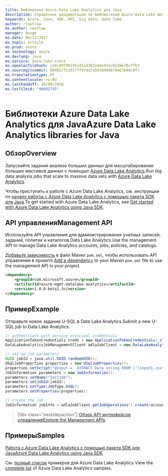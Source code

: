 ```yaml
---
title: Библиотеки Azure Data Lake Analytics для Java
description: Справочная документация по библиотекам Azure Data Lake Analytics для Java
keywords: Azure, Java, SDK, API, big data, data lake
author: rloutlaw
ms.author: routlaw
manager: douge
ms.date: 06/21/2017
ms.topic: article
ms.prod: azure
ms.technology: azure
ms.devlang: java
ms.service: data-lake-store
ms.openlocfilehash: c14c89f961951d114362adee4fec6239e78cffb3
ms.sourcegitcommit: b64017f119177f97da7a5930489874e67b09c0fc
ms.translationtype: HT
ms.contentlocale: ru-RU
ms.lasthandoff: 10/09/2018
ms.locfileid: "48892745"
---
```

# <a name="azure-data-lake-analytics-libraries-for-java"></a><span data-ttu-id="ef03e-104">Библиотеки Azure Data Lake Analytics для Java</span><span class="sxs-lookup"><span data-stu-id="ef03e-104">Azure Data Lake Analytics libraries for Java</span></span>

## <a name="overview"></a><span data-ttu-id="ef03e-105">Обзор</span><span class="sxs-lookup"><span data-stu-id="ef03e-105">Overview</span></span>

<span data-ttu-id="ef03e-106">Запускайте задания анализа больших данных для масштабирования больших массивов данных с помощью [Azure Data Lake Analytics](/azure/data-lake-analytics/data-lake-analytics-overview).</span><span class="sxs-lookup"><span data-stu-id="ef03e-106">Run big data analysis jobs that scale to massive data sets with [Azure Data Lake Analytics](/azure/data-lake-analytics/data-lake-analytics-overview).</span></span>

<span data-ttu-id="ef03e-107">Чтобы приступить к работе с Azure Data Lake Analytics, см. инструкции по [началу работы с Azure Data Lake Analytics с помощью пакета SDK для Java](/azure/data-lake-analytics/data-lake-analytics-get-started-java-sdk).</span><span class="sxs-lookup"><span data-stu-id="ef03e-107">To get started with Azure Data Lake Analytics, see [Get started with Azure Data Lake Analytics using Java SDK](/azure/data-lake-analytics/data-lake-analytics-get-started-java-sdk).</span></span>

## <a name="management-api"></a><span data-ttu-id="ef03e-108">API управления</span><span class="sxs-lookup"><span data-stu-id="ef03e-108">Management API</span></span>

<span data-ttu-id="ef03e-109">Используйте API управления для администрирования учетных записей, заданий, политик и каталогов Data Lake Analytics.</span><span class="sxs-lookup"><span data-stu-id="ef03e-109">Use the management API to manage Data Lake Analytics accounts, jobs, policies, and catalogs.</span></span>

<span data-ttu-id="ef03e-110">[Добавьте зависимость](https://maven.apache.org/guides/getting-started/index.html#How_do_I_use_external_dependencies) в файл Maven `pom.xml`, чтобы использовать API управления в проекте.</span><span class="sxs-lookup"><span data-stu-id="ef03e-110">[Add a dependency](https://maven.apache.org/guides/getting-started/index.html#How_do_I_use_external_dependencies) to your Maven `pom.xml` file to use the management API in your project.</span></span>


```XML
<dependency>
    <groupId>com.microsoft.azure</groupId>
    <artifactId>azure-mgmt-datalake-analytics</artifactId>
    <version>1.0.0-beta1.3</version>
</dependency>
```

## <a name="example"></a><span data-ttu-id="ef03e-111">Пример</span><span class="sxs-lookup"><span data-stu-id="ef03e-111">Example</span></span>

<span data-ttu-id="ef03e-112">Отправьте новое задание U-SQL в Data Lake Analytics.</span><span class="sxs-lookup"><span data-stu-id="ef03e-112">Submit a new U-SQL job to Data Lake Analytics.</span></span>

```java
// authenticate with service principal credentials
ApplicationTokenCredentials creds = new ApplicationTokenCredentials(_clientId, _tenantId, _clientSecret, null);
DataLakeAnalyticsJobManagementClient adlaJobClient = new DataLakeAnalyticsJobManagementClientImpl(creds);

// set up job parameters
UUID jobId = java.util.UUID.randomUUID();
USqlJobProperties properties = new USqlJobProperties();
properties.setScript("@input =  EXTRACT Data string FROM \"/input1.csv\" USING Extractors.Csv(); OUTPUT @input TO @\"/output1.csv\" USING Outputters.Csv();");
JobInformation parameters = new JobInformation();
parameters.setName("testJob");
parameters.setJobId(jobId);
parameters.setType(JobType.USQL);
parameters.setProperties(properties);

// create the job
JobInformation jobInfo = adlaJobClient.getJobOperations().create(accountName, jobId, parameters).getBody();

```

> [!div class="nextstepaction"]
> [<span data-ttu-id="ef03e-113">Обзор API-интерфейсов управления</span><span class="sxs-lookup"><span data-stu-id="ef03e-113">Explore the Management APIs</span></span>](/java/api/overview/azure/datalakeanalytics/management)

## <a name="samples"></a><span data-ttu-id="ef03e-114">Примеры</span><span class="sxs-lookup"><span data-stu-id="ef03e-114">Samples</span></span>

<span data-ttu-id="ef03e-115">[Работа с Azure Data Lake Analytics с помощью пакета SDK для Java][1]</span><span class="sxs-lookup"><span data-stu-id="ef03e-115">[Azure Data Lake Analytics using Java SDK][1]</span></span> 

[1]: https://docs.microsoft.com/azure/data-lake-analytics/data-lake-analytics-get-started-java-sdk

<span data-ttu-id="ef03e-116">См. [полный список](https://azure.microsoft.com/resources/samples/?platform=java&term=analytics) примеров для Azure Data Lake Analytics.</span><span class="sxs-lookup"><span data-stu-id="ef03e-116">View the [complete list](https://azure.microsoft.com/resources/samples/?platform=java&term=analytics) of Azure Data Lake Analytics samples.</span></span>
